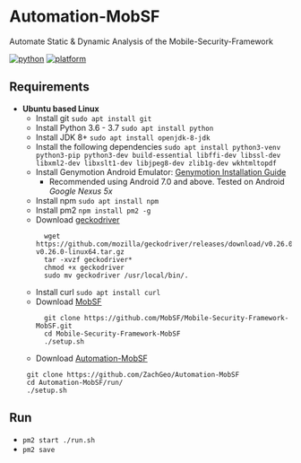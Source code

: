 # Automation-MobSF
Automate Static &amp; Dynamic Analysis of the Mobile-Security-Framework

[![python](https://img.shields.io/badge/python-3.6-blue.svg)](https://www.python.org/downloads/)
[![platform](https://img.shields.io/badge/platform-linux-green.svg)](https://github.com/ZachGeo/Automation-MobSF)

## Requirements

- **Ubuntu based Linux**
  * Install git `sudo apt install git`
  * Install Python 3.6 - 3.7 `sudo apt install python`
  * Install JDK 8+ `sudo apt install openjdk-8-jdk`
  * Install the following dependencies `sudo apt install python3-venv python3-pip python3-dev build-essential libffi-dev libssl-dev libxml2-dev libxslt1-dev libjpeg8-dev zlib1g-dev wkhtmltopdf
`
  * Install Genymotion Android Emulator: [Genymotion Installation Guide](https://linuxhint.com/install_genymotion_android_emuator_ubuntu/)
    * Recommended using Android 7.0 and above. Tested on Android *Google Nexus 5x*
  * Install npm `sudo apt install npm`
  * Install pm2 `npm install pm2 -g`
  * Download [geckodriver](https://github.com/mozilla/geckodriver)
    ```
      wget https://github.com/mozilla/geckodriver/releases/download/v0.26.0/geckodriver-v0.26.0-linux64.tar.gz
      tar -xvzf geckodriver*
      chmod +x geckodriver
      sudo mv geckodriver /usr/local/bin/.
    ```
  * Install curl `sudo apt install curl`    
  * Download [MobSF](https://github.com/MobSF/Mobile-Security-Framework-MobSF)
    ```
      git clone https://github.com/MobSF/Mobile-Security-Framework-MobSF.git 
      cd Mobile-Security-Framework-MobSF
      ./setup.sh
     ```    
   * Download [Automation-MobSF](https://github.com/ZachGeo/Automation-MobSF)
   ```
    git clone https://github.com/ZachGeo/Automation-MobSF
    cd Automation-MobSF/run/
    ./setup.sh
   ```
## Run
- `pm2 start ./run.sh`
- `pm2 save`
